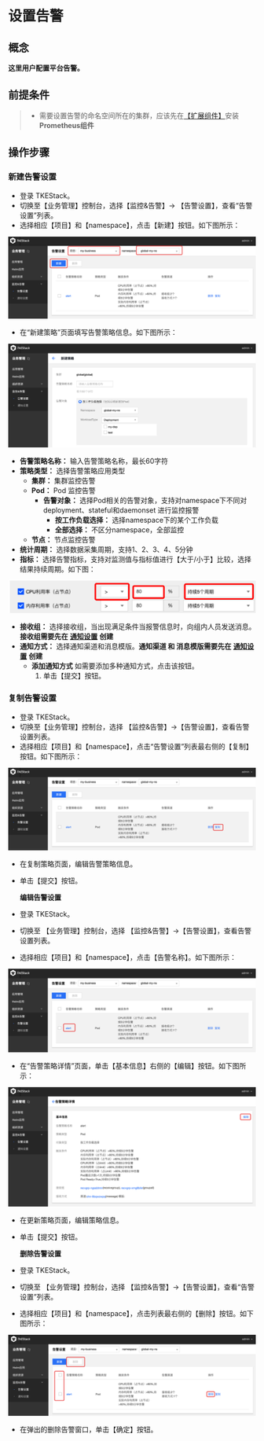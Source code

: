 # 设置告警

## 概念

**这里用户配置平台告警。**

## 前提条件

> * 需要设置告警的命名空间所在的集群，应该先在[【扩展组件】](../../platform-console/addon-mgmt/)安装**Prometheus组件**

## 操作步骤

### 新建告警设置

* 登录 TKEStack。
* 切换至【业务管理】控制台，选择【监控&告警】-&gt; 【告警设置】，查看“告警设置”列表。
* 选择相应【项目】和【namespace】，点击【新建】按钮。如下图所示：

![&#x65B0;&#x5EFA;&#x544A;&#x8B66;](../../../.gitbook/assets/新建告警.png)

* 在“新建策略”页面填写告警策略信息。如下图所示：

![&#x65B0;&#x5EFA;&#x544A;&#x8B66;&#x7B56;&#x7565;](../../../.gitbook/assets/新建告警策略-1.png)

* **告警策略名称：** 输入告警策略名称，最长60字符
* **策略类型：** 选择告警策略应用类型
  * **集群：** 集群监控告警
  * **Pod：** Pod 监控告警
    * **告警对象：** 选择Pod相关的告警对象，支持对namespace下不同对deployment、stateful和daemonset 进行监控报警
      * **按工作负载选择：** 选择namespace下的某个工作负载
      * **全部选择：** 不区分namespace，全部监控
  * **节点：** 节点监控告警
* **统计周期：** 选择数据采集周期，支持1、2、3、4、5分钟
* **指标：** 选择告警指标，支持对监测值与指标值进行【大于/小于】比较，选择结果持续周期。如下图：

![&#x6307;&#x6807;&#x8BBE;&#x7F6E;](../../../.gitbook/assets/指标设置.png)

* **接收组：** 选择接收组，当出现满足条件当报警信息时，向组内人员发送消息。**接收组需要先在** [**通知设置**](alerts.md#通知设置) **创建**
* **通知方式：** 选择通知渠道和消息模版。**通知渠道 和 消息模版需要先在** [**通知设置**](alerts.md#通知设置) **创建**
  * **添加通知方式** 如需要添加多种通知方式，点击该按钮。
    1. 单击【提交】按钮。

### 复制告警设置

* 登录 TKEStack。
* 切换至【业务管理】控制台，选择 【监控&告警】-&gt;【告警设置】，查看告警设置列表。
* 选择相应【项目】和【namespace】，点击“告警设置”列表最右侧的【复制】按钮。如下图所示：

![&#x544A;&#x8B66;&#x590D;&#x5236;&#x6309;&#x94AE;](../../../.gitbook/assets/告警复制按钮-1.png)

* 在复制策略页面，编辑告警策略信息。
* 单击【提交】按钮。

  **编辑告警设置**

* 登录 TKEStack。
* 切换至 【业务管理】控制台，选择 【监控&告警】-&gt;【告警设置】，查看告警设置列表。
* 选择相应【项目】和【namespace】，点击【告警名称】。如下图所示：

![&#x544A;&#x8B66;&#x540D;&#x79F0;](../../../.gitbook/assets/告警名称-1.png)

* 在“告警策略详情”页面，单击【基本信息】右侧的【编辑】按钮。如下图所示：

![&#x544A;&#x8B66;&#x7F16;&#x8F91;](../../../.gitbook/assets/告警编辑-1.png)

* 在更新策略页面，编辑策略信息。
* 单击【提交】按钮。

  **删除告警设置**

* 登录 TKEStack。
* 切换至 【业务管理】控制台，选择 【监控&告警】-&gt;【告警设置】，查看“告警设置”列表。
* 选择相应【项目】和【namespace】，点击列表最右侧的【删除】按钮。如下图所示：

![&#x544A;&#x8B66;&#x5220;&#x9664;](../../../.gitbook/assets/告警删除-1.png)

* 在弹出的删除告警窗口，单击【确定】按钮。

